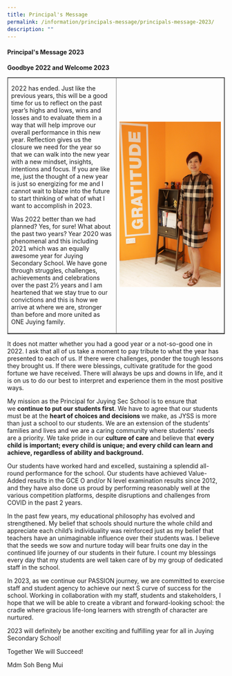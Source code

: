 ```yaml
---
title: Principal's Message
permalink: /information/principals-message/principals-message-2023/
description: ""
---
```

<h4><strong>Principal's Message 2023</strong></h4>
<p><strong>Goodbye 2022 and Welcome 2023</strong></p>
<table style="border-collapse: collapse; width: 100%;" border="1">
<tbody>
<tr>
<td style="width: 50%;"><p>2022 has ended. Just like the previous years, this will be a good time for us to reflect on the past year&rsquo;s highs and lows, wins and losses and to evaluate them in a way that will help improve our overall performance in this new year. Reflection gives us the closure we need for the year so that we can walk into the new year with a new mindset, insights, intentions and focus. If you are like me, just the thought of a new year is just so energizing for me and I cannot wait to blaze into the future to start thinking of what of what I want to accomplish in 2023.</p>
<p>Was 2022 better than we had planned? Yes, for sure! What about the past two years? Year 2020 was phenomenal and this including 2021 which was an equally awesome year for Juying Secondary School. We have gone through struggles, challenges, achievements and celebrations over the past 2&frac12; years and I am heartened that we stay true to our convictions and this is how we arrive at where we are, stronger than before and more united as ONE Juying family.</p></td>
<td style="width: 50%;"><img src="/images/pm23.jpg"></td>
</tr>
</tbody>
</table>
<p>It does not matter whether you had a good year or a not-so-good one in 2022. I ask that all of us take a moment to pay tribute to what the year has presented to each of us. If there were challenges, ponder the tough lessons they brought us. If there were blessings, cultivate gratitude for the good fortune we have received. There will always be ups and downs in life, and it is on us to do our best to interpret and experience them in the most positive ways.</p>
<p>My mission as the Principal for Juying Sec School is to ensure that we&nbsp;<strong>continue to put our students first</strong>. We have to agree that our students must be at the&nbsp;<strong>heart of choices and decisions&nbsp;</strong>we make, as JYSS is more than just a school to our students. We are an extension of the students&rsquo; families and lives and we are a caring community where students' needs are a priority. We take pride in our&nbsp;<strong>culture of care&nbsp;</strong>and believe that&nbsp;<strong>every child is important; every child is unique; and every child can learn and achieve, regardless of ability and background.</strong></p>
<p>Our students have worked hard and excelled, sustaining a splendid all-round performance for the school. Our students have achieved Value-Added results in the GCE O and/or N level examination results since 2012, and they have also done us proud by performing reasonably well at the various competition platforms, despite disruptions and challenges from COVID in the past 2 years.</p>
<p>In the past few years, my educational philosophy has evolved and strengthened. My belief that schools should nurture the whole child and appreciate each child&rsquo;s individuality was reinforced just as my belief that teachers have an unimaginable influence over their students was. I believe that the seeds we sow and nurture today will bear fruits one day in the continued life journey of our students in their future. I count my blessings every day that my students are well taken care of by my group of dedicated staff in the school.</p>
<p>In 2023, as we continue our PASSION journey, we are committed to exercise staff and student agency to achieve our next S curve of success for the school. Working in collaboration with my staff, students and stakeholders, I hope that we will be able to create a vibrant and forward-looking school: the cradle where gracious life-long learners with strength of character are nurtured.</p>
<p>2023 will definitely be another exciting and fulfilling year for all in Juying Secondary School!</p>
<p>Together We will Succeed!</p>
<p>Mdm Soh Beng Mui</p>